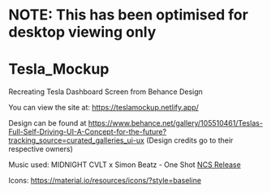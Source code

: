 # NOTE: This has been optimised for desktop viewing only
# Tesla_Mockup
Recreating Tesla Dashboard Screen from Behance Design

You can view the site at: https://teslamockup.netlify.app/

Design can be found at https://www.behance.net/gallery/105510461/Teslas-Full-Self-Driving-UI-A-Concept-for-the-future?tracking_source=curated_galleries_ui-ux (Design credits go to their respective owners)

Music used: MIDNIGHT CVLT x Simon Beatz - One Shot [NCS Release](https://www.youtube.com/watch?v=gwjcaaK5W8A)

Icons: https://material.io/resources/icons/?style=baseline
